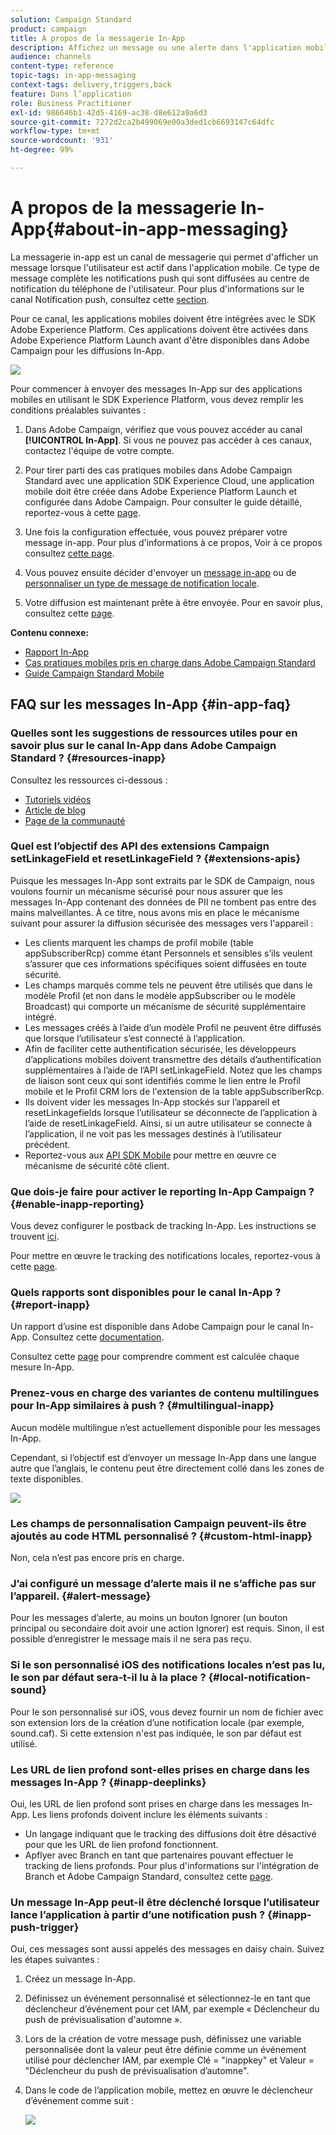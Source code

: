 ```yaml
---
solution: Campaign Standard
product: campaign
title: A propos de la messagerie In-App
description: Affichez un message ou une alerte dans l'application mobile avec la messagerie in-app.
audience: channels
content-type: reference
topic-tags: in-app-messaging
context-tags: delivery,triggers,back
feature: Dans l’application
role: Business Practitioner
exl-id: 986646b1-42d5-4169-ac38-d8e612a9a6d3
source-git-commit: 7272d2ca2b499069e00a3ded1cb6693147c64dfc
workflow-type: tm+mt
source-wordcount: '931'
ht-degree: 99%

---
```


# A propos de la messagerie In-App{#about-in-app-messaging}

La messagerie in-app est un canal de messagerie qui permet d&#39;afficher un message lorsque l&#39;utilisateur est actif dans l&#39;application mobile. Ce type de message complète les notifications push qui sont diffusées au centre de notification du téléphone de l&#39;utilisateur. Pour plus d&#39;informations sur le canal Notification push, consultez cette [section](../../channels/using/about-push-notifications.md).

Pour ce canal, les applications mobiles doivent être intégrées avec le SDK Adobe Experience Platform. Ces applications doivent être activées dans Adobe Experience Platform Launch avant d&#39;être disponibles dans Adobe Campaign pour les diffusions In-App.

![](assets/launch_campaign.png)

Pour commencer à envoyer des messages In-App sur des applications mobiles en utilisant le SDK Experience Platform, vous devez remplir les conditions préalables suivantes :

1. Dans Adobe Campaign, vérifiez que vous pouvez accéder au canal **[!UICONTROL In-App]**. Si vous ne pouvez pas accéder à ces canaux, contactez l&#39;équipe de votre compte.

1. Pour tirer parti des cas pratiques mobiles dans Adobe Campaign Standard avec une application SDK Experience Cloud, une application mobile doit être créée dans Adobe Experience Platform Launch et configurée dans Adobe Campaign. Pour consulter le guide détaillé, reportez-vous à cette [page](https://helpx.adobe.com/fr/campaign/kb/configuring-app-sdk.html).

1. Une fois la configuration effectuée, vous pouvez préparer votre message in-app. Pour plus d&#39;informations à ce propos, Voir à ce propos consultez [cette page](../../channels/using/preparing-and-sending-an-in-app-message.md#preparing-your-in-app-message).

1. Vous pouvez ensuite décider d&#39;envoyer un [message in-app](../../channels/using/customizing-an-in-app-message.md) ou de [personnaliser un type de message de notification locale](../../channels/using/customizing-an-in-app-message.md#customizing-a-local-notification-message-type).

1. Votre diffusion est maintenant prête à être envoyée. Pour en savoir plus, consultez cette [page](../../channels/using/preparing-and-sending-an-in-app-message.md#sending-your-in-app-message).

**Contenu connexe:**

* [Rapport In-App](../../reporting/using/in-app-report.md)
* [Cas pratiques mobiles pris en charge dans Adobe Campaign Standard](https://helpx.adobe.com/fr/campaign/kb/configure-launch-rules-acs-use-cases.html)
* [Guide Campaign Standard Mobile](https://helpx.adobe.com/fr/campaign/kb/acs-mobile.html)

## FAQ sur les messages In-App {#in-app-faq}

### Quelles sont les suggestions de ressources utiles pour en savoir plus sur le canal In-App dans Adobe Campaign Standard ? {#resources-inapp}

Consultez les ressources ci-dessous :

* [Tutoriels vidéos](https://experienceleague.adobe.com/docs/campaign-standard-learn/tutorials/communication-channels/mobile/in-app/in-app-message-overview.html)
* [Article de blog](https://theblog.adobe.com/get-more-out-of-the-new-in-app-message-channel-from-adobe-campaign/)
* [Page de la communauté](https://experienceleaguecommunities.adobe.com/t5/adobe-campaign-standard/ct-p/adobe-campaign-standard-community)

### Quel est l’objectif des API des extensions Campaign setLinkageField et resetLinkageField ? {#extensions-apis}

Puisque les messages In-App sont extraits par le SDK de Campaign, nous voulons fournir un mécanisme sécurisé pour nous assurer que les messages In-App contenant des données de PII ne tombent pas entre des mains malveillantes. À ce titre, nous avons mis en place le mécanisme suivant pour assurer la diffusion sécurisée des messages vers l&#39;appareil :

* Les clients marquent les champs de profil mobile (table appSubscriberRcp) comme étant Personnels et sensibles s’ils veulent s’assurer que ces informations spécifiques soient diffusées en toute sécurité.
* Les champs marqués comme tels ne peuvent être utilisés que dans le modèle Profil (et non dans le modèle appSubscriber ou le modèle Broadcast) qui comporte un mécanisme de sécurité supplémentaire intégré.
* Les messages créés à l’aide d’un modèle Profil ne peuvent être diffusés que lorsque l’utilisateur s’est connecté à l’application.
* Afin de faciliter cette authentification sécurisée, les développeurs d’applications mobiles doivent transmettre des détails d’authentification supplémentaires à l’aide de l’API setLinkageField. Notez que les champs de liaison sont ceux qui sont identifiés comme le lien entre le Profil mobile et le Profil CRM lors de l&#39;extension de la table appSubscriberRcp.
* Ils doivent vider les messages In-App stockés sur l’appareil et resetLinkagefields lorsque l’utilisateur se déconnecte de l’application à l’aide de resetLinkageField. Ainsi, si un autre utilisateur se connecte à l’application, il ne voit pas les messages destinés à l’utilisateur précédent.
* Reportez-vous aux [API SDK Mobile](https://aep-sdks.gitbook.io/docs/using-mobile-extensions/adobe-campaign-standard/adobe-campaign-standard-api-reference) pour mettre en œuvre ce mécanisme de sécurité côté client.

### Que dois-je faire pour activer le reporting In-App Campaign ? {#enable-inapp-reporting}

Vous devez configurer le postback de tracking In-App. Les instructions se trouvent [ici](https://helpx.adobe.com/fr/campaign/kb/config-app-in-launch.html#InApptrackingpostback).

Pour mettre en œuvre le tracking des notifications locales, reportez-vous à cette [page](../../administration/using/local-tracking.md).

### Quels rapports sont disponibles pour le canal In-App ? {#report-inapp}

Un rapport d’usine est disponible dans Adobe Campaign pour le canal In-App. Consultez cette [documentation](../../reporting/using/in-app-report.md).

Consultez cette [page](../../reporting/using/indicator-calculation.md#in-app-delivery) pour comprendre comment est calculée chaque mesure In-App.

### Prenez-vous en charge des variantes de contenu multilingues pour In-App similaires à push ? {#multilingual-inapp}

Aucun modèle multilingue n’est actuellement disponible pour les messages In-App.

Cependant, si l’objectif est d’envoyer un message In-App dans une langue autre que l’anglais, le contenu peut être directement collé dans les zones de texte disponibles.

![](assets/faq_inapp.png)

### Les champs de personnalisation Campaign peuvent-ils être ajoutés au code HTML personnalisé ? {#custom-html-inapp}

Non, cela n’est pas encore pris en charge.

### J’ai configuré un message d’alerte mais il ne s’affiche pas sur l’appareil. {#alert-message}

Pour les messages d’alerte, au moins un bouton Ignorer (un bouton principal ou secondaire doit avoir une action Ignorer) est requis. Sinon, il est possible d’enregistrer le message mais il ne sera pas reçu.

### Si le son personnalisé iOS des notifications locales n’est pas lu, le son par défaut sera-t-il lu à la place ? {#local-notification-sound}

Pour le son personnalisé sur iOS, vous devez fournir un nom de fichier avec son extension lors de la création d’une notification locale (par exemple, sound.caf). Si cette extension n&#39;est pas indiquée, le son par défaut est utilisé.

### Les URL de lien profond sont-elles prises en charge dans les messages In-App ? {#inapp-deeplinks}

Oui, les URL de lien profond sont prises en charge dans les messages In-App. Les liens profonds doivent inclure les éléments suivants :

* Un langage indiquant que le tracking des diffusions doit être désactivé pour que les URL de lien profond fonctionnent.
* Apflyer avec Branch en tant que partenaires pouvant effectuer le tracking de liens profonds. Pour plus d&#39;informations sur l&#39;intégration de Branch et Adobe Campaign Standard, consultez cette [page](https://help.branch.io/using-branch/docs/adobe-campaign-standard-1).

### Un message In-App peut-il être déclenché lorsque l’utilisateur lance l’application à partir d’une notification push ? {#inapp-push-trigger}

Oui, ces messages sont aussi appelés des messages en daisy chain. Suivez les étapes suivantes :

1. Créez un message In-App.

1. Définissez un événement personnalisé et sélectionnez-le en tant que déclencheur d’événement pour cet IAM, par exemple « Déclencheur du push de prévisualisation d&#39;automne ».

1. Lors de la création de votre message push, définissez une variable personnalisée dont la valeur peut être définie comme un événement utilisé pour déclencher IAM, par exemple Clé = &quot;inappkey&quot; et Valeur = &quot;Déclencheur du push de prévisualisation d’automne&quot;.

1. Dans le code de l’application mobile, mettez en œuvre le déclencheur d’événement comme suit :

   ![](assets/faq_inapp_2.png)
